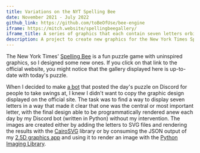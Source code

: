 ```yaml
---
title: Variations on the NYT Spelling Bee
date: November 2021 - July 2022
github_link: https://github.com/toBeOfUse/bee-engine
iframe: https://mitch.website/spellingbeegallery/
iframe_title: A series of graphics that each contain seven letters orbiting around one central letter.
description: A project to create new graphics for the New York Times Spelling Bee puzzle.
---
```


The New York Times' [Spelling Bee](https://www.nytimes.com/puzzles/spelling-bee) is a fun puzzle game with uninspired graphics, so I designed some new ones. If you click on that link to the official website, you might notice that the gallery displayed here is up-to-date with today's puzzle.

When I decided to make [a bot](#discord) that posted the day's puzzle on Discord for people to take swings at, I knew I didn't want to copy the graphic design displayed on the official site. The task was to find a way to display seven letters in a way that made it clear that one was the central or most important letter, with the final design able to be programmatically rendered anew each day by my Discord bot (written in Python) without my intervention. The images are created either by adding the letters to SVG files and rendering the results with the [CairoSVG](https://cairosvg.org/) library or by consuming the JSON output of my [2.5D graphics app](#perspective) and using it to render an image with the [Python Imaging Library](https://python-pillow.org/).
